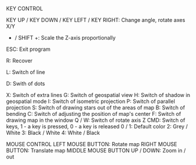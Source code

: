 KEY CONTROL

KEY UP / KEY DOWN / KEY LEFT / KEY RIGHT: Change angle, rotate axes X/Y

+ / SHIFT +: Scale the Z-axis proportionally

ESC: Exit program

R: Recover

L: Switch of line

D: Swith of dots

X: Switch of extra lines
G: Switch of geospatial view
H: Switch of shadow in geospatial mode
I: Switch of isometric projection
P: Switch of parallel projection
S: Switch of drawing stars out of the areas of map
B: Switch of bending
C: Switch of adjusting the position of map's center
F: Switch of drawing map in the window
Q / W: Switch of rotate axis Z
CMD: Switch of keys, 1 - a key is pressed, 0 - a key is released
0 / 1: Default color
2: Grey / White
3: Black / White
4: White / Black

MOUSE CONTROL
LEFT MOUSE BUTTON: Rotate map
RIGHT MOUSE BUTTON: Translate map
MIDDLE MOUSE BUTTON UP / DOWN: Zoom in / out
